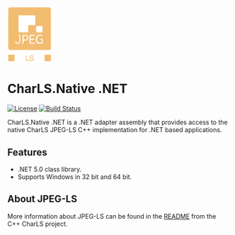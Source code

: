 
<img src="doc/jpeg_ls_logo.png" alt="JPEG-LS Logo" width="100"/>

# CharLS.Native .NET

[![License](https://img.shields.io/badge/License-BSD%203--Clause-blue.svg)](https://raw.githubusercontent.com/team-charls/charls-dotnet/master/LICENSE.md)
[![Build Status](https://dev.azure.com/team-charls/charls-native-dotnet/_apis/build/status/team-charls.charls-native-dotnet?branchName=master)](https://dev.azure.com/team-charls/charls-native-dotnet/_build/latest?definitionId=4&branchName=master)

CharLS.Native .NET is a .NET adapter assembly that provides access to the native CharLS JPEG-LS C++ implementation for .NET based applications.

## Features

* .NET 5.0 class library.
* Supports Windows in 32 bit and 64 bit.

## About JPEG-LS

More information about JPEG-LS can be found in the [README](https://github.com/team-charls/charls/blob/master/README.md) from the C++ CharLS project.

